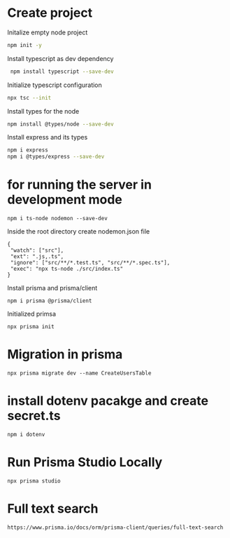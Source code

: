 # Create project

Initalize empty node project

```bash
npm init -y
```

Install typescript as dev dependency

```bash
 npm install typescript --save-dev
```

Initialize typescript configuration

```bash
npx tsc --init
```

Install types for the node

```bash
npm install @types/node --save-dev
```

Install express and its types

```bash
npm i express
npm i @types/express --save-dev
```

# for running the server in development mode

```
npm i ts-node nodemon --save-dev
```

Inside the root directory create nodemon.json file

```
{
 "watch": ["src"],
 "ext": ".js,.ts",
 "ignore": ["src/**/*.test.ts", "src/**/*.spec.ts"],
 "exec": "npx ts-node ./src/index.ts"
}

```

Install prisma and prisma/client

```
npm i prisma @prisma/client

```

Initialized primsa

```
npx prisma init
```

# Migration in prisma

```
npx prisma migrate dev --name CreateUsersTable
```

# install dotenv pacakge and create secret.ts

```
npm i dotenv
```

# Run Prisma Studio Locally

```
npx prisma studio
```

# Full text search

```
https://www.prisma.io/docs/orm/prisma-client/queries/full-text-search
```
